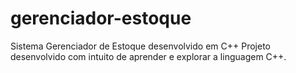 # gerenciador-estoque
Sistema Gerenciador de Estoque desenvolvido em C++
Projeto desenvolvido com intuito de aprender e explorar a linguagem C++.
